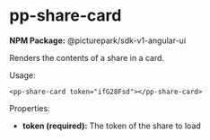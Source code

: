 # pp-share-card

**NPM Package:** @picturepark/sdk-v1-angular-ui

Renders the contents of a share in a card.

Usage:

    <pp-share-card token="ifG28Fsd"></pp-share-card>

Properties:

- **token (required):** The token of the share to load
